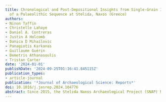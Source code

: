 ```yaml
---
title: Chronological and Post-Depositional Insights from Single-Grain IRSL Dating
  of a Palaeolithic Sequence at Stelida, Naxos (Greece)
authors:
- Ninon Taffin
- Christelle Lahaye
- Daniel A. Contreras
- Justin A Holcomb
- Danica D Mihailovic
- Panagiotis Karkanas
- Guillaume Guérin
- Demetris Athanasoulis
- Tristan Carter
date: '2024-01-01'
publishDate: '2024-09-25T01:16:41.845115Z'
publication_types:
- article-journal
publication: '*Journal of Archaeological Science: Reports*'
doi: 10.1016/j.jasrep.2024.104776
abstract: Since 2015, the Stelida Naxos Archaeological Project (SNAP) has excavated a prehistoric site on what today is the northwest coast of Naxos, the largest island of the Cycladic archipelago in the southern Aegean Sea (Greece). Survey and excavations at the site have produced artefacts spanning the Lower Palaeolithic through the Mesolithic periods based on their techno-typological attributes. These discoveries suggest that exploitation of Stelida began as early as the Middle Pleistocene, challenging the long-standing model that the Cyclades were not inhabited until the Early Holocene. Due to the site’s likely temporal depth and the lack of preserved organics, luminescence dating is the most appropriate method to scientifically date this activity. However, luminescence dating in this context is complicated by the site’s complex hillslope formation processes. Experiments upon the Stelida sediments have demonstrated a lack of luminescence sensitivity of quartz at the site. To evaluate the potential for post-depositional mixing of previously acquired dates yielded from a stratigraphic sequence first published in 2019, as well as to evaluate the efficacy of multiple luminescence dating models, we measured and compared different infrared stimulated luminescence [IRSL] measurements on K-feldspars, with IR50 and pIRIR290 multi-grain and pIRIR290 single-grain signals. The single-grain results confirm the multi-grain results and provide additional and more precise information on the site’s depositional and post-depositional events. The results of each approach demonstrate that feldspars were well-bleached, suggesting that in hillslope settings where quartz grains prove difficult to date, IR50 and pIRIR290 multi-grain, and pIRIR290 single-grain signals of feldspars can be used to achieve reliable results. Finally, when considered alongside field and laboratory observations of site stratigraphy, these results suggest that colluvial and aeolian (windblown) deposits at Stelida retain a degree of stratigraphic integrity characterized by minimal post-depositional alteration following their most recent deposition. These support previous estimates of the deposition at the site, the new earliest deter- mination being 233 – 217 thousand years ago [ka], compared to the date of 198.4 ± 14.5 ka published in 2019. These dates represent the earliest – indirect – evidence for open sea crossings in the northern hemisphere, though it remains uncertain as to which species of the genus Homo was responsible for such maritime activity. These results also have implications for the preservation potential of similar deposits across the hillslope, as well as deposits preserved in similar geomorphic settings in Mediterranean landscapes.
---
```

